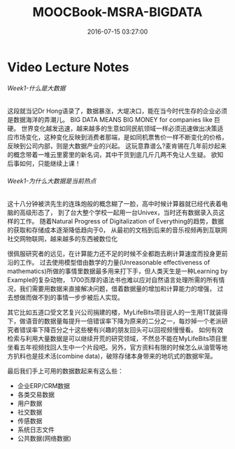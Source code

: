 ﻿---
layout: post
comments: true
title:  "MOOCBook-MSRA-BIGDATA"
excerpt: "高大上的MSRA发布了高大上的大数据系列讲座。。。平心而论，内容足够前言但课程质量并没有很多亮眼的地方，跟着巨硬研究院的招牌听说还能申请实习岗位也就入坑了"
date:   2016-07-15 03:27:00
---

# Video Lecture Notes

###### Week1-什么是大数据
这段就当记Dr Hong语录了，数据暴涨，大堤决口，能在当今时代生存的企业必须是数据海洋的弄潮儿。
BIG DATA MEANS BIG MONEY for companies like 巨硬。
世界变化越发迅速，越来越多的生意如同民航领域一样必须迅速做出决策适应市场变化，这种变化反映到消费者那端，是如同机票售价一样不断变化的价格，反映到公司内部，则是大数据产业的兴起。
这玩意靠谱么?麦肯锡在几年前炒起来的概念带着一堆云里雾里的新名词，其中干货到底几斤几两不免让人生疑。
欲知后事如何，只能继续上课！

###### Week1-为什么大数据是当前热点
这十八分钟被洪先生的连珠炮般的概念糊了一脸，高中时候计算器就已经代表着电脑的高级形态了，
到了台大整个学校一起用一台Univex，当时还有数据录入员这样的工作。
随着Natural Progress of Digitalization of Everything的趋势，数据的获取和存储成本逐渐降低趋向于0，
从最初的文档到后来的音乐视频再到互联网社交网物联网，越来越多的东西被数位化

很佩服研究者的远见，在计算能力还不足的时候不全都跑去刷计算速度而投身更前沿的工作。
过去使用模型借由数学的力量(Unreasonable effectiveness of mathematics)所做的事情里数据最多用来打下手，但人类天生是一种Learning by Example的复杂动物，
1700页厚的语法书也难以应对自然语言处理所需的所有情况，我们需要用数据来直接解决问题，借着数据量的增加和计算能力的增强，
过去想做而做不到的事情一步步被后人实现。

其它比如五道口受文艺复兴公司捐建的楼，MyLifeBits项目说人的一生用1T就装得下，做语音的数据量每提升一倍错误率下降为原来的二分之一，每炒掉一个老派研究者错误率下降百分之十这些梗有兴趣的朋友回头可以回视频慢慢看。
如何有效检索与利用大量数据是可以继续开荒的研究领域，不然总不能在MyLifeBits项目里坐看五年视频找回人生中一个片段吧。另外，官方资料有限的时候怎么从油管等地方扒料也是技术活(combine data)，破除存储本身带来的地坑式的数据牢笼。

最后我们手上可用的数据数起来有这么些：
+ 企业ERP/CRM数据
+ 各类交易数据
+ 用户数据
+ 社交数据
+ 传感数据
+ 系统日志文件
+ 公共数据(网络数据)
